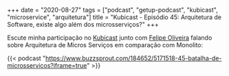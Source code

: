 +++
date = "2020-08-27"
tags = ["podcast", "getup-podcast", "kubicast", "microservice", "arquitetura"]
title = "Kubicast - Episódio 45: Arquitetura de Software, existe algo além dos microsserviços?"
+++

Escute minha participação no [Kubicast](https://blog.getupcloud.com/kubicast-45-8f2e0a04ae25) junto com [Felipe Oliveira](https://www.linkedin.com/in/felipewebcloud/) falando sobre Arquitetura de Micros Serviços em comparação com Monolito:

{{< podcast "https://www.buzzsprout.com/184652/5171518-45-batalha-de-microsservicos?iframe=true" >}}
